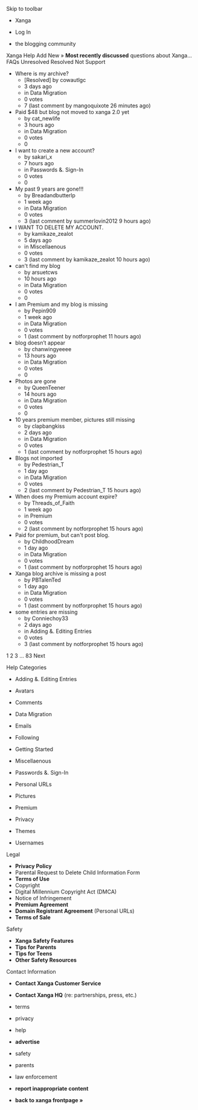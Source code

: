 Skip to toolbar

*   Xanga

*   Log In

*   the blogging community

Xanga Help Add New » **Most recently discussed** questions about Xanga… FAQs Unresolved Resolved Not Support

*   Where is my archive?
    *   \[Resolved\] by cowautlgc
    *   3 days ago
    *   in Data Migration
    *   0 votes
    *   7 (last comment by mangoquixote 26 minutes ago)
*   Paid $48 but blog not moved to xanga 2.0 yet
    *   by cat\_newlife
    *   3 hours ago
    *   in Data Migration
    *   0 votes
    *   0
*   I want to create a new account?
    *   by sakari\_x
    *   7 hours ago
    *   in Passwords &. Sign-In
    *   0 votes
    *   0
*   My past 9 years are gone!!!
    *   by Breadandbutterlp
    *   1 week ago
    *   in Data Migration
    *   0 votes
    *   3 (last comment by summerlovin2012 9 hours ago)
*   I WANT TO DELETE MY ACCOUNT.
    *   by kamikaze\_zealot
    *   5 days ago
    *   in Miscellaenous
    *   0 votes
    *   3 (last comment by kamikaze\_zealot 10 hours ago)
*   can't find my blog
    *   by arsuetcws
    *   10 hours ago
    *   in Data Migration
    *   0 votes
    *   0
*   I am Premium and my blog is missing
    *   by Pepin909
    *   1 week ago
    *   in Data Migration
    *   0 votes
    *   1 (last comment by notforprophet 11 hours ago)
*   blog doesn’t appear
    *   by chanwingyeeee
    *   13 hours ago
    *   in Data Migration
    *   0 votes
    *   0
*   Photos are gone
    *   by QueenTeener
    *   14 hours ago
    *   in Data Migration
    *   0 votes
    *   0
*   10 years premium member, pictures still missing
    *   by clapbangkiss
    *   2 days ago
    *   in Data Migration
    *   0 votes
    *   1 (last comment by notforprophet 15 hours ago)
*   Blogs not imported
    *   by Pedestrian\_T
    *   1 day ago
    *   in Data Migration
    *   0 votes
    *   2 (last comment by Pedestrian\_T 15 hours ago)
*   When does my Premium account expire?
    *   by Threads\_of\_Faith
    *   1 week ago
    *   in Premium
    *   0 votes
    *   2 (last comment by notforprophet 15 hours ago)
*   Paid for premium, but can't post blog.
    *   by ChildhoodDream
    *   1 day ago
    *   in Data Migration
    *   0 votes
    *   1 (last comment by notforprophet 15 hours ago)
*   Xanga blog archive is missing a post
    *   by PBTalenTed
    *   1 day ago
    *   in Data Migration
    *   0 votes
    *   1 (last comment by notforprophet 15 hours ago)
*   some entries are missing
    *   by Conniechoy33
    *   2 days ago
    *   in Adding &. Editing Entries
    *   0 votes
    *   3 (last comment by notforprophet 15 hours ago)

1 2 3 ... 83 Next

Help Categories

*   Adding &. Editing Entries
*   Avatars
*   Comments
*   Data Migration
*   Emails
*   Following
*   Getting Started
*   Miscellaenous

*   Passwords &. Sign-In
*   Personal URLs
*   Pictures
*   Premium
*   Privacy
*   Themes
*   Usernames

Legal

*   **Privacy Policy**
*   Parental Request to Delete Child Information Form
*   **Terms of Use**
*   Copyright
*   Digital Millennium Copyright Act (DMCA)
*   Notice of Infringement
*   **Premium Agreement**
*   **Domain Registrant Agreement** (Personal URLs)
*   **Terms of Sale**

Safety

*   **Xanga Safety Features**
*   **Tips for Parents**
*   **Tips for Teens**
*   **Other Safety Resources**

Contact Information

*   **Contact Xanga Customer Service**
*   **Contact Xanga HQ** (re: partnerships, press, etc.)

*   terms
*   privacy
*   help
*   **advertise**

*   safety
*   parents
*   law enforcement
*   **report inappropriate content**

*   **back to xanga frontpage »**